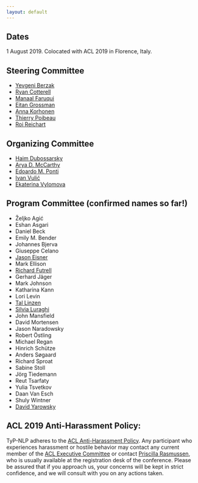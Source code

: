 ```yaml
---
layout: default
---
```


## Dates


1 August 2019. Colocated with ACL 2019 in Florence, Italy.

## Steering Committee

- [Yevgeni Berzak](http://people.csail.mit.edu/berzak/)
- [Ryan Cotterell](https://ryancotterell.github.io)
- [Manaal Faruqui](https://www.manaalfaruqui.com)
- [Eitan Grossman](https://huji.academia.edu/EitanGrossman)
- [Anna Korhonen](https://www.cl.cam.ac.uk/~alk23/)
- [Thierry Poibeau](http://lattice.cnrs.fr/Thierry-Poibeau?lang=en)
- [Roi Reichart](https://ie.technion.ac.il/~roiri/)

## Organizing Committee

- [Haim Dubossarsky](https://dblp.org/pers/hd/d/Dubossarsky:Haim)
- [Arya D. McCarthy](https://aryamccarthy.github.io)
- [Edoardo M. Ponti](http://people.ds.cam.ac.uk/ep490/)
- [Ivan Vulić](http://people.ds.cam.ac.uk/iv250/)
- [Ekaterina Vylomova](https://scholar.google.ru/citations?user=JlVHhVUAAAAJ&hl=en)

## Program Committee (confirmed names so far!)

- Željko Agić
- Eshan Asgari
- Daniel Beck
- Emily M. Bender
- Johannes Bjerva
- Giuseppe Celano
- [Jason Eisner](http://www.cs.jhu.edu/~jason/)
- Mark Ellison
- [Richard Futrell](http://socsci.uci.edu/~rfutrell/)
- Gerhard Jäger
- Mark Johnson
- Katharina Kann
- Lori Levin
- [Tal Linzen](http://tallinzen.net)
- [Silvia Luraghi](http://studiumanistici.unipv.it/?pagina=docenti&id=68)
- John Mansfield
- David Mortensen
- Jason Naradowsky
- Robert Östling
- Michael Regan
- Hinrich Schütze
- Anders Søgaard
- Richard Sproat
- Sabine Stoll
- Jörg Tiedemann
- Reut Tsarfaty
- Yulia Tsvetkov
- Daan Van Esch
- Shuly Wintner
- [David Yarowsky](https://www.cs.jhu.edu/~yarowsky/)

## ACL 2019 Anti-Harassment Policy:
TyP-NLP adheres to the [ACL Anti-Harassment Policy](https://www.aclweb.org/adminwiki/index.php?title=Anti-Harassment_Policy). Any participant who experiences harassment or hostile behavior may contact any current member of the [ACL Executive Committee](https://www.aclweb.org/portal/about) or contact [Priscilla Rasmussen](mailto:acl@aclweb.org), who is usually available at the registration desk of the conference. Please be assured that if you approach us, your concerns will be kept in strict confidence, and we will consult with you on any actions taken.

